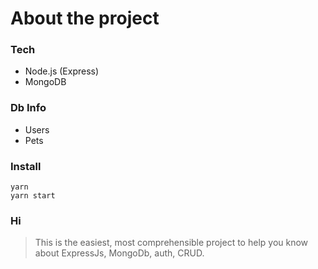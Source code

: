 # About the project

### Tech

- Node.js (Express)
- MongoDB

### Db Info

- Users
- Pets

### Install

```
yarn
yarn start
```

### Hi

> This is the easiest, most comprehensible project to help you know about ExpressJs, MongoDb, auth, CRUD.
